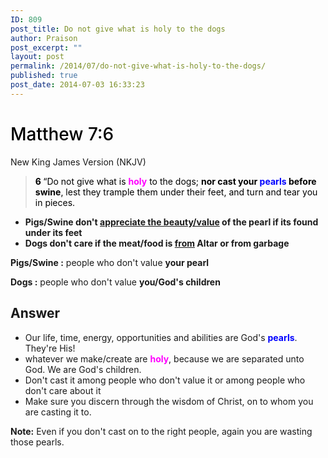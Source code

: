 ```yaml
---
ID: 809
post_title: Do not give what is holy to the dogs
author: Praison
post_excerpt: ""
layout: post
permalink: /2014/07/do-not-give-what-is-holy-to-the-dogs/
published: true
post_date: 2014-07-03 16:33:23
---
```

<h1 class="passage-display" style="font-weight: 500; color: #000000;"><span class="passage-display-bcv">Matthew 7:6</span></h1>
New King James Version (NKJV)
<blockquote>
<p style="color: #000000;"><span id="en-NKJV-23323" class="text Matt-7-6"><span class="versenum" style="font-weight: bold;">6 </span><span class="woj">“Do not give what is <span style="color: #ff00ff;"><strong>holy</strong></span> to the dogs; <strong>nor cast your <span style="color: #0000ff;">pearls</span> before swine</strong>, lest they trample them under their feet, and turn and tear you in pieces.</span></span></p>
</blockquote>
<ul>
	<li><strong>Pigs/Swine don't <span style="text-decoration: underline;">appreciate the beauty/value</span> of the pearl if its found under its feet </strong></li>
	<li><strong>Dogs don't care if the meat/food is <span style="text-decoration: underline;">from</span> Altar or from garbage</strong></li>
</ul>
<strong>Pigs/Swine :</strong> people who don't value <strong>your pearl</strong>

<strong>Dogs :</strong> people who don't value <strong>you/God's </strong><b>children</b>
<h2>Answer</h2>
<ul>
	<li>Our life, time, energy, opportunities and abilities are God's <span style="color: #0000ff;"><strong>pearls</strong></span>. They're His!</li>
	<li>whatever we make/create are <span style="color: #ff00ff;"><strong>holy</strong></span>, because we are separated unto God. We are God's children.</li>
	<li>Don't cast it among people who don't value it or among people who don't care about it</li>
	<li>Make sure you discern through the wisdom of Christ, on to whom you are casting it to.</li>
</ul>
<strong>Note:</strong> Even if you don't cast on to the right people, again you are wasting those pearls.